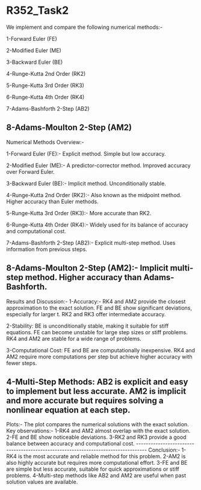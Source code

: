 # R352_Task2
We implement and compare the following numerical methods:-

  1-Forward Euler (FE)
  
  2-Modified Euler (ME)
  
  3-Backward Euler (BE)
  
  4-Runge-Kutta 2nd Order (RK2)
  
  5-Runge-Kutta 3rd Order (RK3)
  
  6-Runge-Kutta 4th Order (RK4)
  
  7-Adams-Bashforth 2-Step (AB2)
  
  8-Adams-Moulton 2-Step (AM2)
  ------------------------------------------------------------------
Numerical Methods Overview:-

  1-Forward Euler (FE):-
    Explicit method.
    Simple but low accuracy.
    
  2-Modified Euler (ME):-
    A predictor-corrector method.
    Improved accuracy over Forward Euler.
  
  3-Backward Euler (BE):-
    Implicit method.
    Unconditionally stable.
  
  4-Runge-Kutta 2nd Order (RK2):-
    Also known as the midpoint method.
    Higher accuracy than Euler methods.
  
  5-Runge-Kutta 3rd Order (RK3):-
    More accurate than RK2.
  
  6-Runge-Kutta 4th Order (RK4):-
    Widely used for its balance of accuracy and computational cost.

  7-Adams-Bashforth 2-Step (AB2):-
    Explicit multi-step method.
    Uses information from previous steps.

  8-Adams-Moulton 2-Step (AM2):-
    Implicit multi-step method.
    Higher accuracy than Adams-Bashforth.
--------------------------------------------------------------------------------
Results and Discussion:-
  1-Accuracy:-
    RK4 and AM2 provide the closest approximation to the exact solution.
    FE and BE show significant deviations, especially for larger t.
    RK2 and RK3 offer intermediate accuracy.
  
  2-Stability:
    BE is unconditionally stable, making it suitable for stiff equations.
    FE can become unstable for large step sizes or stiff problems.
    RK4 and AM2 are stable for a wide range of problems.
  
  3-Computational Cost:
    FE and BE are computationally inexpensive.
    RK4 and AM2 require more computations per step but achieve higher accuracy with fewer steps.
    
  4-Multi-Step Methods:
    AB2 is explicit and easy to implement but less accurate.
    AM2 is implicit and more accurate but requires solving a nonlinear equation at each step.
--------------------------------------------------------------------------------------
Plots:-
  The plot compares the numerical solutions with the exact solution.
  Key observations:-
    1-RK4 and AM2 almost overlap with the exact solution.
    2-FE and BE show noticeable deviations.
    3-RK2 and RK3 provide a good balance between accuracy and computational cost.
    ----------------------------------------------------------------------------------
Conclusion:-
  1-RK4 is the most accurate and reliable method for this problem.
  2-AM2 is also highly accurate but requires more computational effort.
  3-FE and BE are simple but less accurate, suitable for quick approximations or stiff problems.
  4-Multi-step methods like AB2 and AM2 are useful when past solution values are available.

